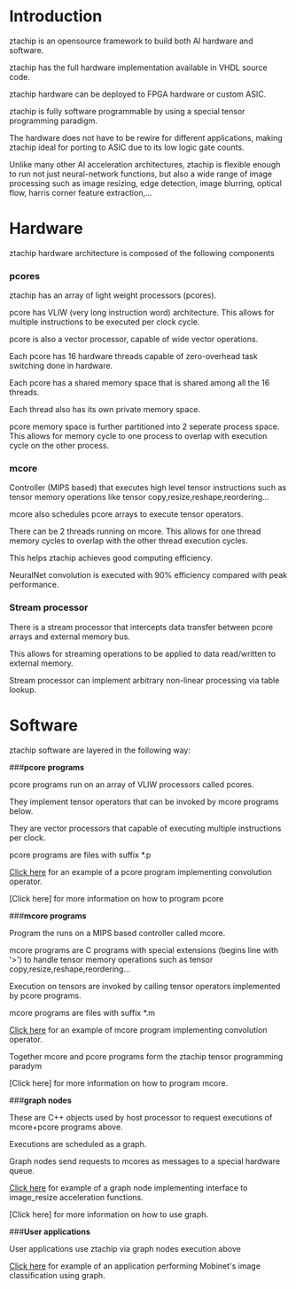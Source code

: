 # Introduction

ztachip is an opensource framework to build both AI hardware and software. 

ztachip has the full hardware implementation available in VHDL source code.

ztachip hardware can be deployed to FPGA hardware or custom ASIC.

ztachip is fully software programmable by using a special tensor programming paradigm. 

The hardware does not have to be rewire for different applications, making ztachip ideal for porting to ASIC due to its low logic gate counts.

Unlike many other AI acceleration architectures, ztachip is flexible enough to run not just neural-network functions, but also a wide range of image processing such as image resizing, edge detection, image blurring, optical flow, harris corner feature extraction,...  

# Hardware

ztachip hardware architecture is composed of the following components

### **pcores**

ztachip has an array of light weight processors (pcores).

pcore has VLIW (very long instruction word) architecture. This allows for multiple instructions to be executed per clock cycle.

pcore is also a vector processor, capable of wide vector operations.

Each pcore has 16 hardware threads capable of zero-overhead task switching done in hardware.

Each pcore has a shared memory space that is shared among all the 16 threads.

Each thread also has its own private memory space.

pcore memory space is further partitioned into 2 seperate process space. This allows for memory cycle to one process to overlap with execution cycle on the other process.

### **mcore**

Controller (MIPS based) that executes high level tensor instructions such as tensor memory operations like tensor copy,resize,reshape,reordering...

mcore also schedules pcore arrays to execute tensor operators.

There can be 2 threads running on mcore. This allows for one thread memory cycles to overlap with the other thread execution cycles.

This helps ztachip achieves good computing efficiency.

NeuralNet convolution is executed with 90% efficiency compared with peak performance.

### **Stream processor**

There is a stream processor that intercepts data transfer between pcore arrays and external memory bus.

This allows for streaming operations to be applied to data read/written to external memory.

Stream processor can implement arbitrary non-linear processing via table lookup.

# Software

ztachip software are layered in the following way:

###**pcore programs**

pcore programs run on an array of VLIW processors called pcores.

They implement tensor operators that can be invoked by mcore programs below.

They are vector processors that capable of executing multiple instructions per clock.

pcore programs are files with suffix *.p

[Click here](https://github.com/ztachip/ztachip/blob/master/software/target/apps/nn/kernels/conv.p) for an example of a pcore program implementing convolution operator.

[Click here] for more information on how to program pcore

###**mcore programs**

Program the runs on a MIPS based controller called mcore. 

mcore programs are C programs with special extensions (begins line with '>') to handle tensor memory operations such as tensor copy,resize,reshape,reordering...

Execution on tensors are invoked by calling tensor operators implemented by pcore programs.

mcore programs are files with suffix *.m

[Click here](https://github.com/ztachip/ztachip/blob/master/software/target/apps/nn/kernels/conv.m) for an example of mcore program implementing convolution operator.

Together mcore and pcore programs form the ztachip tensor programming paradym

[Click here] for more information on how to program mcore.  

###**graph nodes**

These are C++ objects used by host processor to request executions of mcore+pcore programs above.

Executions are scheduled as a graph.

Graph nodes send requests to mcores as messages to a special hardware queue.

[Click here](https://github.com/ztachip/ztachip/blob/master/software/target/apps/resize/resize.cpp) for example of a graph node implementing interface to image_resize acceleration functions.

[Click here] for more information on how to use graph.

###**User applications**

User applications use ztachip via graph nodes execution above

[Click here](https://github.com/ztachip/ztachip/blob/master/examples/classifier/classifier.cpp) for example of an application performing Mobinet's image classification using graph.





